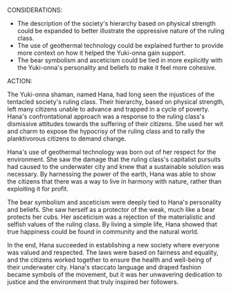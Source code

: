 CONSIDERATIONS: 

- The description of the society's hierarchy based on physical strength could be expanded to better illustrate the oppressive nature of the ruling class.
- The use of geothermal technology could be explained further to provide more context on how it helped the Yuki-onna gain support.
- The bear symbolism and asceticism could be tied in more explicitly with the Yuki-onna's personality and beliefs to make it feel more cohesive.

ACTION: 

The Yuki-onna shaman, named Hana, had long seen the injustices of the tentacled society's ruling class. Their hierarchy, based on physical strength, left many citizens unable to advance and trapped in a cycle of poverty. Hana's confrontational approach was a response to the ruling class's dismissive attitudes towards the suffering of their citizens. She used her wit and charm to expose the hypocrisy of the ruling class and to rally the planktivorous citizens to demand change.

Hana's use of geothermal technology was born out of her respect for the environment. She saw the damage that the ruling class's capitalist pursuits had caused to the underwater city and knew that a sustainable solution was necessary. By harnessing the power of the earth, Hana was able to show the citizens that there was a way to live in harmony with nature, rather than exploiting it for profit.

The bear symbolism and asceticism were deeply tied to Hana's personality and beliefs. She saw herself as a protector of the weak, much like a bear protects her cubs. Her asceticism was a rejection of the materialistic and selfish values of the ruling class. By living a simple life, Hana showed that true happiness could be found in community and the natural world.

In the end, Hana succeeded in establishing a new society where everyone was valued and respected. The laws were based on fairness and equality, and the citizens worked together to ensure the health and well-being of their underwater city. Hana's staccato language and draped fashion became symbols of the movement, but it was her unwavering dedication to justice and the environment that truly inspired her followers.